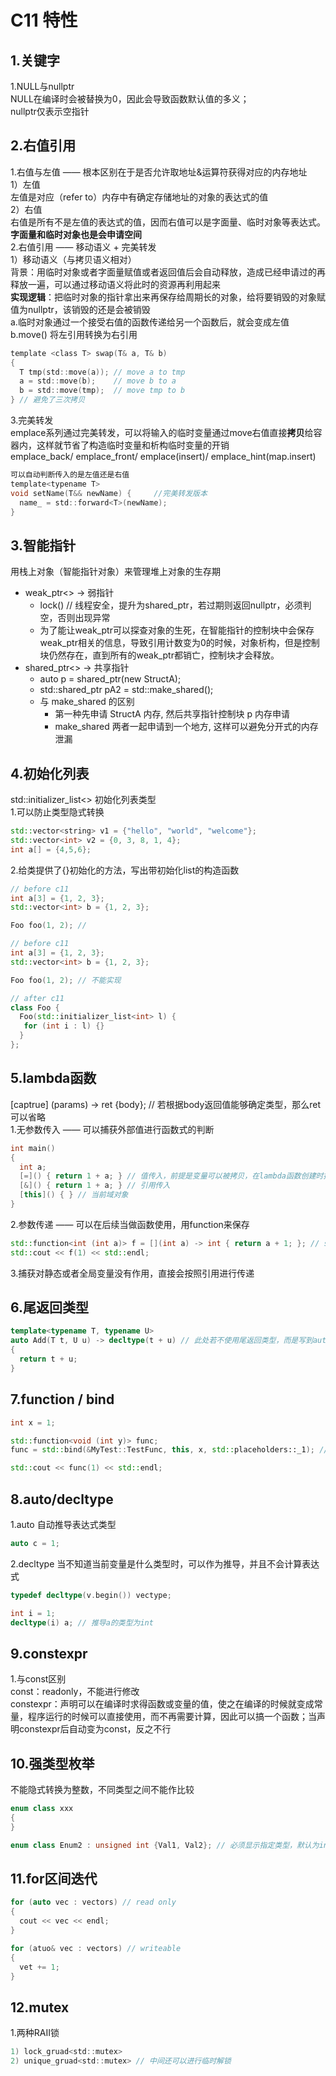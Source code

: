 # C11 特性

## 1.关键字

1.NULL与nullptr  
NULL在编译时会被替换为0，因此会导致函数默认值的多义；  
nullptr仅表示空指针 

## 2.右值引用

1.右值与左值  —— 根本区别在于是否允许取地址&运算符获得对应的内存地址  
1）左值  
左值是对应（refer to）内存中有确定存储地址的对象的表达式的值  
2）右值  
右值是所有不是左值的表达式的值，因而右值可以是字面量、临时对象等表达式。 **字面量和临时对象也是会申请空间**  
2.右值引用 —— 移动语义 + 完美转发  
1）移动语义（与拷贝语义相对）  
背景：用临时对象或者字面量赋值或者返回值后会自动释放，造成已经申请过的再释放一遍，可以通过移动语义将此时的资源再利用起来  
**实现逻辑**：把临时对象的指针拿出来再保存给周期长的对象，给将要销毁的对象赋值为nullptr，该销毁的还是会被销毁  
a.临时对象通过一个接受右值的函数传递给另一个函数后，就会变成左值  
b.move() 将左引用转换为右引用

```c
template <class T> swap(T& a, T& b) 
{ 
  T tmp(std::move(a)); // move a to tmp 
  a = std::move(b);    // move b to a 
  b = std::move(tmp);  // move tmp to b 
} // 避免了三次拷贝
```

3.完美转发  
emplace系列通过完美转发，可以将输入的临时变量通过move右值直接**拷贝**给容器内，这样就节省了构造临时变量和析构临时变量的开销  
emplace_back/ emplace_front/ emplace(insert)/ emplace_hint(map.insert)  

```c
可以自动判断传入的是左值还是右值
template<typename T>
void setName(T&& newName) {     //完美转发版本
  name_ = std::forward<T>(newName);
}
```

## 3.智能指针

用栈上对象（智能指针对象）来管理堆上对象的生存期  

- weak_ptr<> -> 弱指针
  - lock() // 线程安全，提升为shared_ptr，若过期则返回nullptr，必须判空，否则出现异常  
  - 为了能让weak_ptr可以探查对象的生死，在智能指针的控制块中会保存weak_ptr相关的信息，导致引用计数变为0的时候，对象析构，但是控制块仍然存在，直到所有的weak_ptr都销亡，控制块才会释放。  
- shared_ptr<> -> 共享指针
  - auto p = shared_ptr<StructA>(new StructA);
  - std::shared_ptr<StructA> pA2 = std::make_shared<StructA>();
  - 与 make_shared 的区别
    - 第一种先申请 StructA 内存, 然后共享指针控制块 p 内存申请
    - make_shared 两者一起申请到一个地方, 这样可以避免分开式的内存泄漏 

## 4.初始化列表

std::initializer_list<> 初始化列表类型  
1.可以防止类型隐式转换

```c++
std::vector<string> v1 = {"hello", "world", "welcome"};   
std::vector<int> v2 = {0, 3, 8, 1, 4};  
int a[] = {4,5,6};
```

2.给类提供了{}初始化的方法，写出带初始化list的构造函数  

```c++
// before c11
int a[3] = {1, 2, 3};
std::vector<int> b = {1, 2, 3};

Foo foo(1, 2); //

// before c11
int a[3] = {1, 2, 3};
std::vector<int> b = {1, 2, 3};

Foo foo(1, 2); // 不能实现 

// after c11
class Foo {
  Foo(std::initializer_list<int> l) {
   for (int i : l) {}
  }
};
```

## 5.lambda函数

[captrue] (params) -> ret {body}; // 若根据body返回值能够确定类型，那么ret可以省略  
1.无参数传入 —— 可以捕获外部值进行函数式的判断  

```c++
int main()
{
  int a;
  [=]() { return 1 + a; } // 值传入，前提是变量可以被拷贝，在lambda函数创建时拷贝，而不是调用的时候拷贝  
  [&]() { return 1 + a; } // 引用传入
  [this]() { } // 当前域对象
}
```

2.参数传递 —— 可以在后续当做函数使用，用function来保存

```c++
std::function<int (int a)> f = [](int a) -> int { return a + 1; }; // std::function<int (int x)>
std::cout << f(1) << std::endl;
```

3.捕获对静态或者全局变量没有作用，直接会按照引用进行传递  

## 6.尾返回类型

```c++
template<typename T, typename U>
auto Add(T t, U u) -> decltype(t + u) // 此处若不使用尾返回类型，而是写到auto的位置，则会报错  
{
  return t + u;
}
```

## 7.function / bind

```c++
int x = 1;

std::function<void (int y)> func;
func = std::bind(&MyTest::TestFunc, this, x, std::placeholders::_1); // bind解决了function一次不能获得全部参数的问题，可以提前给函数绑定一些已知参数

std::cout << func(1) << std::endl;
```

## 8.auto/decltype

1.auto 自动推导表达式类型  

```c++
auto c = 1;
```

2.decltype 当不知道当前变量是什么类型时，可以作为推导，并且不会计算表达式 

```c++
typedef decltype(v.begin()) vectype;

int i = 1;
decltype(i) a; // 推导a的类型为int
```

## 9.constexpr

1.与const区别  
const：readonly，不能进行修改  
constexpr：声明可以在编译时求得函数或变量的值，使之在编译的时候就变成常量，程序运行的时候可以直接使用，而不再需要计算，因此可以搞一个函数；当声明constexpr后自动变为const，反之不行  

## 10.强类型枚举

不能隐式转换为整数，不同类型之间不能作比较  

```c++
enum class xxx
{
}

enum class Enum2 : unsigned int {Val1, Val2}; // 必须显示指定类型，默认为int
```

## 11.for区间迭代

```c++
for (auto vec : vectors) // read only
{
  cout << vec << endl;
}

for (atuo& vec : vectors) // writeable
{
  vet += 1;
}
```

## 12.mutex

1.两种RAII锁
```c
1) lock_gruad<std::mutex>  
2) unique_gruad<std::mutex> // 中间还可以进行临时解锁  
```